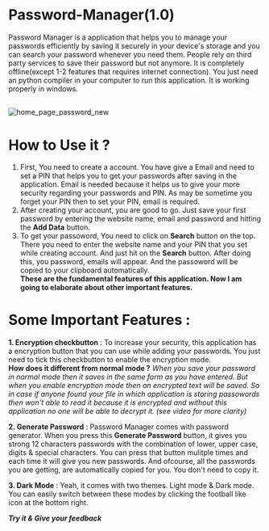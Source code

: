 # Password-Manager(1.0)
Password Manager is a application that helps you to manage your passwords efficiently by saving it securely in your device's storage and you can search your password whenever you need them. People rely on third party services to save their password but not anymore. It is completely offline(except 1-2 features that requires internet connection). You just need an python compiler in your computer to run this application. It is working properly in windows. 
##
![home_page_password_new](https://user-images.githubusercontent.com/76703822/174790721-9e513cae-9a8a-4bc7-a5ae-048d0eb062f7.jpg)

# How to Use it ?
1. First, You need to create a account. You have give a Email and need to set a PIN that helps you to get your passwords after saving in the application. Email is needed because it helps us to give your more security regarding your passwords and PIN. As may be sometime you forget your PIN then to set your PIN, email is required.
2. After creating your account, you are good to go. Just save your first password by entering the website name, email and password and hitting the <b>Add Data</b> button.
3. To get your passoword, You need to click on <b>Search</b> button on the top. There you need to enter the website name and your PIN that you set while creating account. And just hit on the <b>Search</b> button. After doing this, you password, emails will appear. And the passoword will be copied to your clipboard automatically.<br>
<b>These are the fundamental features of this application. Now I am going to elaborate about other important features.</b>

# Some Important Features :
<b>1. Encryption checkbutton</b> : To increase your security, this application has a encryption button that you can use while adding your passwords. You just need to tick this checkbutton to enable the encryption mode.<br>
  <b>How does it different from normal mode ?</b> <i>When you save your password in normal mode then it saves in the same form as you have entered. But when you enable encryption mode then an encrypted text will be saved. So in case if anyone found your file in which application is storing passowords then won't able to read it because it is encrypted and without this application no one will be able to decrypt it. (see video for more clarity)</i><br>
  
<b>2. Generate Password</b> : Password Manager comes with password generator. When you press this <b>Generate Password</b> button, it gives you strong 12 characters passwords with the combination of lower, upper case, digits & special characters. You can press that button mulitple times and each time it will give you new passwords. And ofcourse, all the passwords you are getting, are automatically copied for you. You don't need to copy it.

<b>3. Dark Mode</b> : Yeah, it comes with two themes. Light mode & Dark mode. You can easily switch between these modes by clicking the football like icon at the bottom right.

<b><i>Try it & Give your feedback</i></b>
